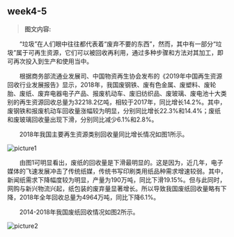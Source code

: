 ## week4-5
> __图文内容:__

&emsp;&emsp;“垃圾”在人们眼中往往都代表着“废弃不要的东西”，然而，其中有一部分“垃圾”属于可再生资源，它们可以被回收再利用，通过多种步骤和方法对其加工，即可再次投入到生产和使用当中。

&emsp;&emsp;根据商务部流通业发展司、中国物资再生协会发布的《2019年中国再生资源回收行业发展报告》显示，2018年，我国废钢铁、废有色金属、废塑料、废轮胎、废纸、废弃电器电子产品、报废机动车、废旧纺织品、废玻璃、废电池十大类别的再生资源回收总量为32218.2亿吨，相较于2017年，同比增长14.2%。其中，废钢铁和报废机动车回收量涨幅较为明显，分别同比增长22.3%和14.4%；废纸和废玻璃回收量出现下滑，分别同比减少6.1%和2.8%。

&emsp;&emsp;2018年我国主要再生资源类别回收量同比增长情况如图1所示。

![picture1](https://github.com/lhz837540397/homework/blob/master/picture1.jpg)

&emsp;&emsp;由图1可明显看出，废纸的回收量是下滑最明显的。这是因为，近几年，电子媒体的飞速发展冲击了传统纸媒，传统书写印刷类用纸品种需求增速较弱。其中，新闻纸需求下降幅度较为明显，产量为190万吨，同比下滑19.15%。但与此同时，网购与新兴物流兴起，纸包装的废弃量显著增长。所以导致我国废纸回收量略有下降，2018年全年回收总量为4964万吨，同比下降6.1%。

&emsp;&emsp;2014-2018年我国废纸回收情况如图2所示。

![picture2](https://github.com/lhz837540397/homework/blob/master/picture2.jpg)
